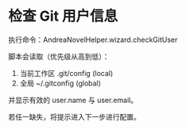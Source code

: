 # 检查 Git 用户信息

执行命令：AndreaNovelHelper.wizard.checkGitUser

脚本会读取（优先级从高到低）：
1. 当前工作区 .git/config (local)
2. 全局 ~/.gitconfig (global)

并显示有效的 user.name 与 user.email。

若任一缺失，将提示进入下一步进行配置。
